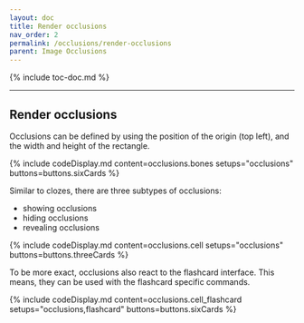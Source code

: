 ```yaml
---
layout: doc
title: Render occlusions
nav_order: 2
permalink: /occlusions/render-occlusions
parent: Image Occlusions
---
```


{% include toc-doc.md %}

---
## Render occlusions

Occlusions can be defined by using the position of the origin (top left), and the width and height of the rectangle.

{% include codeDisplay.md content=occlusions.bones setups="occlusions" buttons=buttons.sixCards %}

Similar to clozes, there are three subtypes of occlusions:
- showing occlusions
- hiding occlusions
- revealing occlusions

{% include codeDisplay.md content=occlusions.cell setups="occlusions" buttons=buttons.threeCards %}

To be more exact, occlusions also react to the flashcard interface.
This means, they can be used with the flashcard specific commands.

{% include codeDisplay.md content=occlusions.cell_flashcard setups="occlusions,flashcard" buttons=buttons.sixCards %}
